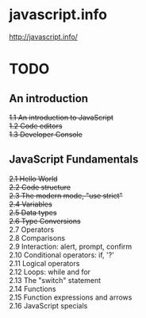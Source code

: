 # javascript.info
http://javascript.info/

# TODO
## An introduction
~~1.1 An introduction to JavaScript~~ <br>
~~1.2 Code editors~~ <br>
~~1.3 Developer Console~~ 

## JavaScript Fundamentals 

~~2.1 Hello World~~ <br>
~~2.2 Code structure~~ <br>
~~2.3 The modern mode, "use strict"~~ <br>
~~2.4 Variables~~ <br>
~~2.5 Data types~~ <br>
~~2.6 Type Conversions~~ <br>
2.7 Operators <br>
2.8 Comparisons <br>
2.9 Interaction: alert, prompt, confirm <br>
2.10 Conditional operators: if, '?' <br>
2.11 Logical operators <br>
2.12 Loops: while and for <br>
2.13 The "switch" statement <br>
2.14 Functions <br>
2.15 Function expressions and arrows <br>
2.16 JavaScript specials <br>






